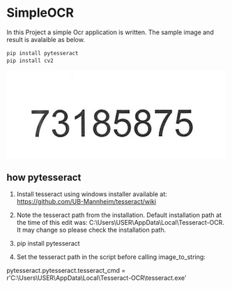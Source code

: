 # SimpleOCR

In this Project a simple Ocr application is written. The sample image and result is avalaible as below.

```bash
pip install pytesseract 
pip install cv2
```

![alt text](https://github.com/AIAML/SimpleOCR/raw/master/test.png)


## how pytesseract
1. Install tesseract using windows installer available at: https://github.com/UB-Mannheim/tesseract/wiki

2. Note the tesseract path from the installation. Default installation path at the time of this edit was: C:\Users\USER\AppData\Local\Tesseract-OCR. It may change so please check the installation path.

3. pip install pytesseract

4. Set the tesseract path in the script before calling image_to_string:

pytesseract.pytesseract.tesseract_cmd = r'C:\Users\USER\AppData\Local\Tesseract-OCR\tesseract.exe'


